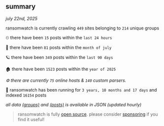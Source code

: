 
## summary
_july 22nd, 2025_

ransomwatch is currently crawling `449` sites belonging to `214` unique groups

⏲ there have been `15` posts within the `last 24 hours`

🦈 there have been `81` posts within the `month of july`

🪐 there have been `349` posts within the `last 90 days`

🏚 there have been `1523` posts within the `year of 2025`

_⚙️ there are currently `75` online hosts & `140` custom parsers._

🦕 ransomwatch has been running for `3 years, 10 months and 17 days` and indexed `16154` posts

_all data  [(groups)](http://ransomwhat.telemetry.ltd/groups) and [(posts)](http://ransomwhat.telemetry.ltd/posts) is available in JSON (updated hourly)_

> ransomwatch is fully [open source](https://github.com/joshhighet/ransomwatch#ransomwatch--). please consider [sponsoring](https://github.com/sponsors/joshhighet) if you find it useful!

